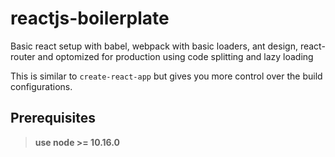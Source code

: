 # reactjs-boilerplate

Basic react setup with babel, webpack with basic loaders, ant design, react-router and optomized for production using code splitting and lazy loading

This is similar to `create-react-app` but gives you more control over the build configurations.

## Prerequisites

> **use node >= 10.16.0**
